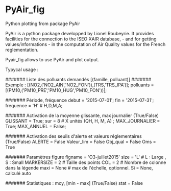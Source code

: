 # PyAir_fig
Python plotting from package PyAir


PyAir is a python package developped by Lionel Roubeyrie. It provides facilities for the connection to the ISEO XAIR database, - and for getting values/informations - in the computation of Air Quality values for the French reglementation.

Pyair_fig allows to use PyAir and plot output.

Typycal usage :

####### Liste des polluants demandés [(famille, polluant)]
####### Exemple : [(NO2,('NO2_AIN','NO2_FON')),(TRS,'TRS_IPA')];
polluants = [(PM10,('PM10_PRE','PM10_HUG','PM10_FON'))];

####### Période, fréquence 
debut = '2015-07-01';
fin   = '2015-07-31';
frequence = 'H'   # H,D,M,A;

####### Activation de la moyenne glissante, max journalier (True/False)
GLISSANT       = True;
sur            = 8        # X unités (QH, H, M, A) ;
MAX_JOURNALIER = True;
MAX_ANNUEL	   = False;

####### Activation des seuils d'alerte et valeurs réglementaires (True/False)
ALERTE     = False
Valeur_lim = False
Obj_qual   = False
Oms        = True

####### Paramètres figure
figname    = 'O3-juillet2015'
size       = 'L'    # L : Large , S : Small
MARKERSIZE = 2      # Taille des points
COL        = 2      # Nombre de colonne dans la légende
maxi       = None   # max de l'échelle, optionnel. Si = None, calculé auto

####### Statistiques : moy, [min - max] (True/False)
stat = False
